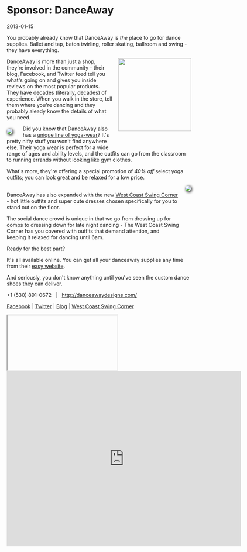 # Sponsor: DanceAway
2013-01-15

You probably already know that DanceAway is *the* place to go for dance supplies. Ballet and tap, baton twirling, roller skating, ballroom and swing - they have everything.

<img src="/images/danceaway_chip.png" style="width: 199px; margin: 0 0 50px 17px; padding: 0; background: 0;" align="right" />

DanceAway is more than just a shop, they're involved in the community - their blog, Facebook, and Twitter feed tell you what's going on and gives you inside reviews on the most popular products. They have decades (literally, decades) of experience. When you walk in the store, tell them where you're dancing and they probably aleady know the details of what you need.

<a href="http://danceawaydesigns.com/collections/yoga-and-activewear/products/tie-dye-waist-yoga-pant"><img src="http://cdn.shopify.com/s/files/1/0150/1774/products/t_partypant_medium.jpg?71" style="box-shadow: 2px 2px 7px 0px black; border-radius: 8px; margin: 8px 28px 5px 0; padding: 0; background: 0;" align="left" /></a>

Did you know that DanceAway also has a <a href="http://danceawaydesigns.com/collections/yoga-and-activewear">unique line of yoga-wear</a>? It's pretty nifty stuff you won't find anywhere else. Their yoga wear is perfect for a wide range of ages and ability levels, and the outfits can go from the classroom to running errands without looking like gym clothes.

What's more, they're offering a special promotion of <em>40% off</em> select yoga outfits; you can look great and be relaxed for a low price.

<a href="http://danceawaydesigns.com/collections/the-west-coast-swing-corner"><img src="http://cdn.shopify.com/s/files/1/0150/1774/products/leopardbacktop_medium.jpg" style="box-shadow: 2px 2px 7px 0px black; border-radius: 8px; margin: 0 0 50px 17px; margin-bottom: 120px; padding: 0; background: 0;" align="right" /></a>

<br />
DanceAway has also expanded with the new <a href="http://danceawaydesigns.com/collections/the-west-coast-swing-corner">West Coast Swing Corner</a> - hot little outfits and super cute dresses chosen specifically for you to stand out on the floor.

The social dance crowd is unique in that we go from dressing up for comps to dressing down for late night dancing -  The West Coast Swing Corner has you covered with outfits that demand attention, and keeping it relaxed for dancing until 6am.

Ready for the best part?

It's all available online. You can get all your danceaway supplies any time from their <a href="http://danceawaydesigns.com/">easy website</a>. 

And seriously, you don't know anything until you've seen the custom dance shoes they can deliver.


 +1 (530) 891-0672 &nbsp; <span style="color: gray;">|</span> &nbsp; <a href="http://danceawaydesigns.com/" style="color: #D90071;">http://danceawaydesigns.com/</a> 

<a href="https://www.facebook.com/pages/DanceAway/230085137241?fref=ts">Facebook</a>
<span style="color: gray;">|</span>
<a href="http://twitter.com/danceawaychico">Twitter</a>
<span style="color: gray;">|</span>
<a href="http://danceawaydesigns.com/blogs/danceaway">Blog</a>
<span style="color: gray;">|</span>
<a href="http://www.danceawaydesigns.com/collections/the-west-coast-swing-corner">West Coast Swing Corner</a>

<iframe></iframe>

<iframe width="640" height="480" frameborder="0" scrolling="no" marginheight="0" marginwidth="0" src="https://maps.google.com/maps?f=q&amp;source=s_q&amp;hl=en&amp;geocode=&amp;q=dance+away&amp;aq=&amp;sll=37.269174,-119.306607&amp;sspn=12.35152,19.291992&amp;t=h&amp;ie=UTF8&amp;hq=dance+away&amp;hnear=&amp;cid=18110428242688569775&amp;ll=39.749038,-121.8437&amp;spn=0.063351,0.109863&amp;z=13&amp;iwloc=A&amp;output=embed"></iframe>